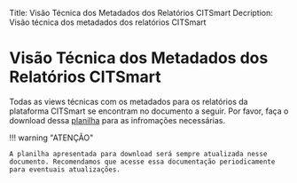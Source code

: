 Title: Visão Técnica dos Metadados dos Relatórios CITSmart
Decription: Visão técnica dos metadados dos relatórios CITSmart

# Visão Técnica dos Metadados dos Relatórios CITSmart

Todas as views técnicas com os metadados para os relatórios da plataforma CITSmart se encontram no documento a seguir. Por favor, faça o download dessa [planilha][1] para as infromações necessárias.

!!! warning "ATENÇÃO"

    A planilha apresentada para download será sempre atualizada nesse documento. Recomendamos que acesse essa documentação periodicamente para eventuais atualizações.
  
  
  
  [1]:/pt-br/citsmart-platform-8/additional-features/bi-metadados-tecnico-views-relatorios.xlsx
